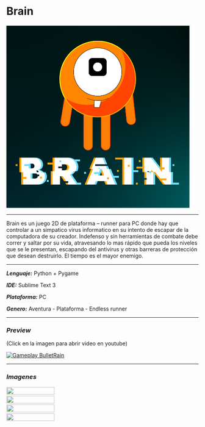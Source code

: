 # Brain
![Logo](https://github.com/Trece-1101/BrainGame/blob/master/gfx/icono_wide.png)
***
Brain es un juego 2D de plataforma – runner para PC donde hay que controlar a un simpatico virus informatico en su intento de escapar de la computadora de su creador. Indefenso y sin herramientas de combate debe correr y saltar por su vida, atravesando lo mas rápido que pueda los niveles que se le presentan, escapando del antivirus y otras barreras de protección que desean destruirlo. El tiempo es el mayor enemigo.
***
***Lenguaje:*** Python + Pygame

***IDE:*** Sublime Text 3

***Plataforma:*** PC

***Genero:*** Aventura - Plataforma - Endless runner
***
### ***Preview***
(Click en la imagen para abrir video en youtube)

[![Gameplay BulletRain](https://img.youtube.com/vi/aPlGF9DLksY/0.jpg)](https://www.youtube.com/watch?v=aPlGF9DLksY)
***
### ***Imagenes***
<img src="https://user-images.githubusercontent.com/22348284/113414434-6215bf00-9393-11eb-836b-2d6014053073.gif" width=50% height=50%/>

<img src="https://user-images.githubusercontent.com/22348284/113414436-6346ec00-9393-11eb-9c1e-16d8d89b2f6f.gif" width=50% height=50%/>

<img src="https://user-images.githubusercontent.com/22348284/113414437-63df8280-9393-11eb-8e04-16e94e58d39f.gif" width=50% height=50%/>

<img src="https://user-images.githubusercontent.com/22348284/113414440-6510af80-9393-11eb-92f3-45c9d57d27e0.gif" width=50% height=50%/>
